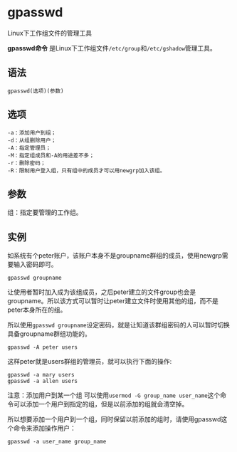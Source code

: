 gpasswd
===

Linux下工作组文件的管理工具


**gpasswd命令** 是Linux下工作组文件`/etc/group`和`/etc/gshadow`管理工具。

##  语法

```
gpasswd(选项)(参数)
```

##  选项

```
-a：添加用户到组；
-d：从组删除用户；
-A：指定管理员；
-M：指定组成员和-A的用途差不多；
-r：删除密码；
-R：限制用户登入组，只有组中的成员才可以用newgrp加入该组。
```

##  参数

组：指定要管理的工作组。

##  实例

如系统有个peter账户，该账户本身不是groupname群组的成员，使用newgrp需要输入密码即可。

```
gpasswd groupname
```

让使用者暂时加入成为该组成员，之后peter建立的文件group也会是groupname。所以该方式可以暂时让peter建立文件时使用其他的组，而不是peter本身所在的组。

所以使用`gpasswd groupname`设定密码，就是让知道该群组密码的人可以暂时切换具备groupname群组功能的。

```
gpasswd -A peter users
```

这样peter就是users群组的管理员，就可以执行下面的操作:

```
gpasswd -a mary users
gpasswd -a allen users
```

注意：添加用户到某一个组 可以使用`usermod -G group_name user_name`这个命令可以添加一个用户到指定的组，但是以前添加的组就会清空掉。

所以想要添加一个用户到一个组，同时保留以前添加的组时，请使用gpasswd这个命令来添加操作用户：

```
gpasswd -a user_name group_name
```


